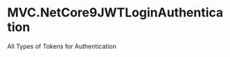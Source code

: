 
# MVC.NetCore9JWTLoginAuthentication




































All Types of Tokens for Authentication








